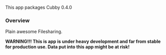 This app packages Cubby <upstream>0.4.0</upstream>

### Overview

Plain awesome Filesharing.

**WARNING!!! This is app is under heavy development and far from stable for production use. Data put into this app might be at risk!**


